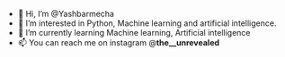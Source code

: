 - 👋 Hi, I’m @Yashbarmecha
- 👀 I’m interested in Python, Machine learning and artificial intelligence.
- 🌱 I’m currently learning Machine learning, Artificial intelligence
- 📫 You can reach me on instagram @__the__unrevealed__

<!---
Yashbarmecha/Yashbarmecha is a ✨ special ✨ repository because its `README.md` (this file) appears on your GitHub profile.
You can click the Preview link to take a look at your changes.
--->
